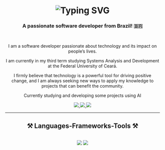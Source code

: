 <h1 align="center">
     <img src="https://readme-typing-svg.demolab.com?font=Fira+Code&weight=600&size=25&pause=1000&color=ffffff&random=false&width=435&height=40&lines=Hi,+I'm+Arthur+Willame! 👨‍💻" alt="Typing SVG">
   
</h1>

<h3 align="center">A passionate software developer from Brazil! 🇧🇷</h3>


<br/>

<div align="center">
  
I am a software developer passionate about technology and its impact on people’s lives.  <br/>

  
I am currently in my third term studying Systems Analysis and Development at the Federal University of Ceará.   <br/>

I firmly believe that technology is a powerful tool for driving positive change, and I am always seeking new ways to apply my knowledge to projects that can benefit the community. <br/>

Currently studying and developing some projects using AI

</div>
 
<div align="center"> 
  <a href="arthurwillame2017@gmail.com">
    <img src="https://img.shields.io/badge/Gmail-333333?style=for-the-badge&logo=gmail&logoColor=red" />
  </a>
  <a href="https://www.linkedin.com/in/arthur-willame-14716b28b/" target="_blank">
    <img src="https://img.shields.io/badge/LinkedIn-0077B5?style=for-the-badge&logo=linkedin&logoColor=white" target="_blank" />
  </a>
  <a href="" target="_blank">
     <img src="https://img.shields.io/badge/Portfolio-FF5722?style=for-the-badge&logo=todoist&logoColor=white" target="_blank" /> <!-- sqlite, safari, google-chrome are other good icon options -->
  </a>
</div>

 <hr/>
 
<h2 align="center">⚒️ Languages-Frameworks-Tools ⚒️</h2>
<br/>
<div align="center">
    <img src="https://skillicons.dev/icons?i=react,nextjs,ts,js,tailwind,html,css,figma,git,vite,github" />
    <img src="https://skillicons.dev/icons?i=nodejs,python,express,postman,firebase,mongodb,prisma,mysql,postgres,docker,redux" /><br>
</div>

<br/>

